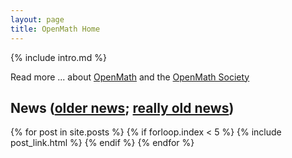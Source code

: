 ```yaml
---
layout: page
title: OpenMath Home
---
```


{% include intro.md %}

Read more ... about [OpenMath](about) and the [OpenMath Society](society)

## News ([older news](news/); [really old news](oldnews/))

{% for post in site.posts %}
    {% if forloop.index < 5 %}
	{% include post_link.html %}
    {% endif %}
{% endfor %}

